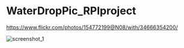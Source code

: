 # WaterDropPic_RPIproject

https://www.flickr.com/photos/154772199@N08/with/34666354200/

![screenshot_1](https://user-images.githubusercontent.com/10677178/36045566-646762a4-0dd6-11e8-8aea-03cb027d1835.png)
